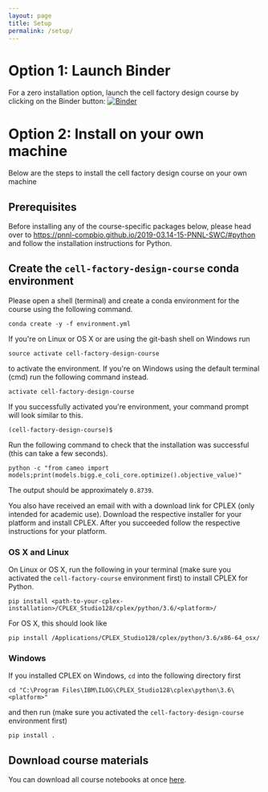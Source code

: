 ```yaml
---
layout: page
title: Setup
permalink: /setup/
---
```


# Option 1: Launch Binder

For a zero installation option, launch the cell factory design course by clicking on the Binder button:
[![Binder](https://mybinder.org/badge_logo.svg)](https://mybinder.org/v2/gh/agilebiofoundry/2019-02.26-28-cell-factory-design-course/master)

# Option 2: Install on your own machine

Below are the steps to install the cell factory design course on your own machine

## Prerequisites

Before installing any of the course-specific packages below, please head over to <https://pnnl-compbio.github.io/2019-03.14-15-PNNL-SWC/#python> and
follow the installation instructions for Python.

## Create the `cell-factory-design-course` conda environment

Please open a shell (terminal) and create a conda environment for the course using the following command.

    conda create -y -f environment.yml

If you're on Linux or OS X or are using the git-bash shell on Windows run

    source activate cell-factory-design-course

to activate the environment. If you're on Windows using the default terminal (cmd) run the following command instead.

    activate cell-factory-design-course

If you successfully activated you're environment, your command prompt will look similar to this.

    (cell-factory-design-course)$

Run the following command to check that the installation was successful (this can take a few seconds).

    python -c "from cameo import models;print(models.bigg.e_coli_core.optimize().objective_value)"

The output should be approximately `0.8739`.


You also have received an email with with a download link for CPLEX (only intended for academic use). Download the respective installer for your platform and install CPLEX. After you succeeded follow the respective instructions for your platform.

### OS X and Linux

On Linux or OS X, run the following in your terminal (make sure you activated the `cell-factory-course` environment first) to install CPLEX for Python.

    pip install <path-to-your-cplex-installation>/CPLEX_Studio128/cplex/python/3.6/<platform>/

 For OS X, this should look like

 	pip install /Applications/CPLEX_Studio128/cplex/python/3.6/x86-64_osx/

### Windows

If you installed CPLEX on Windows, `cd` into the following directory first
    
    cd "C:\Program Files\IBM\ILOG\CPLEX_Studio128\cplex\python\3.6\<platform>"
    
and then run (make sure you activated the `cell-factory-design-course` environment first)

    pip install .


## Download course materials

 You can download all course notebooks at once [here](https://github.com/agilebiofoundry/cell-factory-design-course/archive/master.zip).
